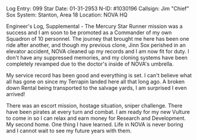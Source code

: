 Log Entry: 099
Star Date: 01-31-2953
N-ID: #1030196
Callsign: Jim "Chief" Sox
System: Stanton, Area 18
Location: NOVA HQ

Engineer's Log, Supplemental - The Mercury Star Runner mission was a success and I am soon to be promoted as a Commander of my own Squadron of 10 personnel.  The journey that brought me here has been one ride after another, and though my previous clone, Jinn Sox perished in an elevator accident, NOVA cleaned up my records and I am now fit for duty.  I don't have any suppressed memories, and my cloning systems have been completely revamped due to the doctor's inside of NOVA's umbrella.

My service record has been good and everything is set.  I can't believe what all has gone on since my Terrapin landed here all that long ago. A broken down Rental being transported to the salvage yards, I am surprised I even arrived! 

There was an escort mission, hostage situation, sniper challenge. There have been pirates at every turn and combat.  I am ready for my new Vulture to come in so I can relax and earn money for Research and Development. My second home.  One thing I have learned. Life in NOVA is never boring and I cannot wait to see my future years with them.